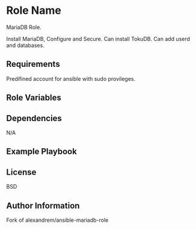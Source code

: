 Role Name
=========

MariaDB Role.

Install MariaDB, Configure and Secure.
Can install TokuDB.
Can add userd and databases.


Requirements
------------

Predifined account for ansible with sudo provileges.

Role Variables
--------------


Dependencies
------------

N/A

Example Playbook
----------------


License
-------

BSD

Author Information
------------------
Fork of alexandrem/ansible-mariadb-role


